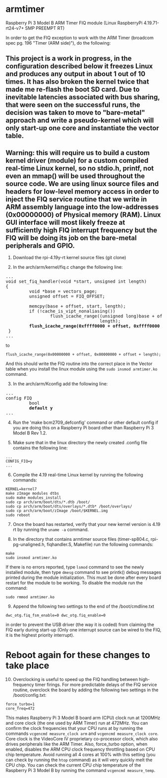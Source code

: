 # armtimer

Raspberry Pi 3 Model B ARM Timer FIQ module (Linux RaspberryPi 4.19.71-rt24-v7+ SMP PREEMPT RT)

In order to get the FIQ exception to work with the ARM Timer (broadcom spec pg. 196 "Timer (ARM side)"), do the following:
## This project is a work in progress, in the configuration described below it freezes Linux and produces any output in  about 1 out of 10 times. It has also broken the kernel twice that made me re-flash the boot SD card. Due to inevitable latencies associated with bus sharing, that were seen on the successful runs, the decision was taken to move to "bare-metal" approach and write a pseudo-kernel which will only start-up one core and instantiate the vector table.

## Warning: this will require us to build a custom kernel driver (module) for a custom compiled real-time Linux kernel, so no stdio.h, printf, not even an mmap() will be used throughout the source code. We are using linux source files and headers for low-level memory access in order to inject the FIQ service routine that we write in ARM assembly language into the low-addresses (0x00000000) of Physical memory (RAM). Linux GUI interface will most likely freeze at sufficiently high FIQ interrupt frequency but the FIQ will be doing its job on the bare-metal peripherals and GPIO.

1) Download the rpi-4.19y-rt kernel source files (git clone)
   
2) In the arch/arm/kernel/fiq.c change the following line:
<pre>
...
void set_fiq_handler(void *start, unsigned int length)
{
         void *base = vectors_page;
         unsigned offset = FIQ_OFFSET;
 
         memcpy(base + offset, start, length);
         if (!cache_is_vipt_nonaliasing())
                 flush_icache_range((unsigned long)base + offset, offset +
                                    length);
         <b>flush_icache_range(0xffff0000 + offset, 0xffff0000 + offset + length);</b>
 }
...
</pre>
to
```
flush_icache_range(0x00000000 + offset, 0x00000000 + offset + length);
```
And this should write the FIQ routine into the correct place in the Vector table when you install the linux module using the `sudo insmod armtimer.ko` command.

3) In the arch/arm/Kconfig add the following line:

<pre>
...
config FIQ
         bool
         <b>default y</b>
...
</pre>

4) Run the 'make bcm2709_defconfig' command or other default config if you are doing this on a Raspberry Pi board other than Raspberry Pi 3 Model B Rev 1.2.
   
5) Make sure that in the linux directory the newly created .config file contains the following line:
   
```
...
CONFIG_FIQ=y
...
```

6) Compile the 4.19 real-time Linux kernel by running the following commands:

```
KERNEL=kernel7
make zImage modules dtbs
sudo make modules_install
sudo cp arch/arm/boot/dts/*.dtb /boot/
sudo cp arch/arm/boot/dts/overlays/*.dtb* /boot/overlays/
sudo cp arch/arm/boot/zImage /boot/$KERNEL.img
sudo reboot
```

7) Once the board has restarted, verify that your new kernel version is 4.19 rt by running the `uname -a` command.
   
8) In the directory that contains armtimer source files (timer-sp804.c, rpi-pg-unaligned.h, fiqhandler.S, Makefile) run the following commands:
   
```
make
sudo insmod armtimer.ko
```

If there is no errors reported, type `lsmod` command to see the newly installed module, then type `dmesg` command to see printk() debug messages printed during the module initialization. This must be done after every board restart for the module to be working. To disable the module run the command:

```
sudo rmmod armtimer.ko
```

9) Append the following two settings to the end of the /boot/cmdline.txt
    
```
dwc_otg.fiq_fsm_enable=0 dwc_otg.fiq_enable=0
```

in order to prevent the USB driver (the way it is coded) from claiming the FIQ early during start-up (Only one interrupt source can be wired to the FIQ, it is the highest priority interrupt).

# Reboot again for these changes to take place

10) Overclocking is useful to speed up the FIQ handling between high-frequency timer firings. For more predictable delays of the FIQ service routine, overclock the board by adding the following two settings in the /boot/config.txt:
    
```
force_turbo=1
core_freq=472
```

This makes Raspberry Pi 3 Model B board arm (CPU) clock run at 1200MHz and core clock (the one used by ARM Timer) run at 472MHz. You can confirm the clock frequencies that your CPU runs at by running the commands `vcgencmd measure_clock arm` and `vcgencmd measure_clock core`. Core clock is the VideoCore IV proprietary co-processor clock, which also drives peripherals like the ARM Timer. Also, force_turbo option, when enabled, disables the ARM CPU clock frequency throttling based on CPU chip temperature. Avoid running all 4 cores at 100% with this setting (you can check by running the `htop` command) as it will very quickly melt the CPU chip. You can check the current CPU chip temperature of the Raspberry Pi 3 Model B by running the command `vcgencmd measure_temp`.

